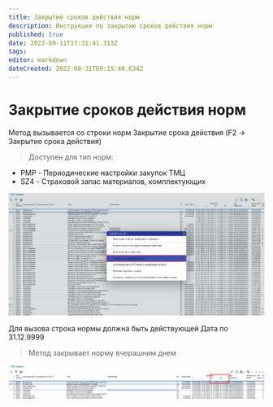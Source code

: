 ```yaml
---
title: Закрытие сроков действия норм
description: Инструкция по закрытию сроков действия норм
published: true
date: 2022-09-11T17:31:41.313Z
tags: 
editor: markdown
dateCreated: 2022-08-31T09:15:40.634Z
---
```


# Закрытие сроков действия норм

Метод вызывается со строки норм Закрытие срока действия (F2 -> Закрытие срока действия)


>Доступен для тип норм:

* PMP - Периодические настройки закупок ТМЦ
* SZ4 - Страховой запас материалов, комплектующих


![](<../../assets/0 (31).png>)

Для вызова строка нормы должна быть действующей Дата по 31.12.9999


>Метод закрывает норму вчерашним днем

![](<../../assets/1 (11).png>)

